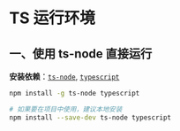 # TS 运行环境

## 一、使用 ts-node 直接运行

**安装依赖**：[`ts-node`](https://www.npmjs.com/package/ts-node), [`typescript`](https://www.npmjs.com/package/typescript)

```sh
npm install -g ts-node typescript

# 如果要在项目中使用，建议本地安装
npm install --save-dev ts-node typescript
```

